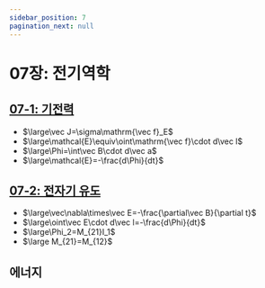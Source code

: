 ```yaml
---
sidebar_position: 7
pagination_next: null
---
```

# 07장: 전기역학
## [07-1: 기전력](7장/1절)
* $\large\vec J=\sigma\mathrm{\vec f}_E$
* $\large\mathcal{E}\equiv\oint\mathrm{\vec f}\cdot d\vec l$
* $\large\Phi=\int\vec B\cdot d\vec a$
* $\large\mathcal{E}=-\frac{d\Phi}{dt}$
## [07-2: 전자기 유도](7장/2절)
* $\large\vec\nabla\times\vec E=-\frac{\partial\vec B}{\partial t}$
* $\large\oint\vec E\cdot d\vec l=-\frac{d\Phi}{dt}$
* $\large\Phi_2=M_{21}I_1$
* $\large M_{21}=M_{12}$
## 에너지